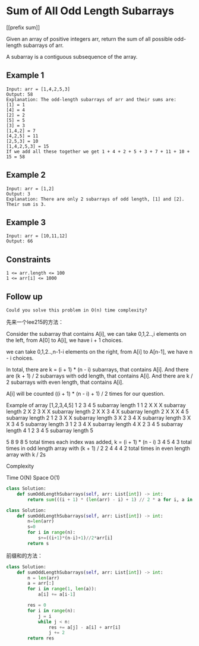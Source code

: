 # Sum of All Odd Length Subarrays

[[prefix sum]]

Given an array of positive integers arr, return the sum of all possible odd-length subarrays of arr.

A subarray is a contiguous subsequence of the array.

 

## Example 1

```text
Input: arr = [1,4,2,5,3]
Output: 58
Explanation: The odd-length subarrays of arr and their sums are:
[1] = 1
[4] = 4
[2] = 2
[5] = 5
[3] = 3
[1,4,2] = 7
[4,2,5] = 11
[2,5,3] = 10
[1,4,2,5,3] = 15
If we add all these together we get 1 + 4 + 2 + 5 + 3 + 7 + 11 + 10 + 15 = 58
```

## Example 2

```text
Input: arr = [1,2]
Output: 3
Explanation: There are only 2 subarrays of odd length, [1] and [2]. Their sum is 3.
```

##  Example 3

```text
Input: arr = [10,11,12]
Output: 66
```

## Constraints

```text
1 <= arr.length <= 100
1 <= arr[i] <= 1000
```

## Follow up

```text
Could you solve this problem in O(n) time complexity?
```

先来一个lee215的方法：

Consider the subarray that contains A[i],
we can take 0,1,2..,i elements on the left,
from A[0] to A[i],
we have i + 1 choices.

we can take 0,1,2..,n-1-i elements on the right,
from A[i] to A[n-1],
we have n - i choices.

In total, there are k = (i + 1) * (n - i) subarrays, that contains A[i].
And there are (k + 1) / 2 subarrays with odd length, that contains A[i].
And there are k / 2 subarrays with even length, that contains A[i].

A[i] will be counted ((i + 1) * (n - i) + 1) / 2 times for our question.


Example of array [1,2,3,4,5]
1 2 3 4 5 subarray length 1
1 2 X X X subarray length 2
X 2 3 X X subarray length 2
X X 3 4 X subarray length 2
X X X 4 5 subarray length 2
1 2 3 X X subarray length 3
X 2 3 4 X subarray length 3
X X 3 4 5 subarray length 3
1 2 3 4 X subarray length 4
X 2 3 4 5 subarray length 4
1 2 3 4 5 subarray length 5

5 8 9 8 5 total times each index was added, k = (i + 1) * (n - i)
3 4 5 4 3 total times in odd length array with (k + 1) / 2
2 4 4 4 2 total times in even length array with k / 2s


Complexity

Time O(N)
Space O(1)

```python
class Solution:
    def sumOddLengthSubarrays(self, arr: List[int]) -> int:
        return sum(((i + 1) * (len(arr) - i) + 1) // 2 * a for i, a in enumerate(arr))
```

```python
class Solution:
    def sumOddLengthSubarrays(self, arr: List[int]) -> int:
        n=len(arr)
        s=0
        for i in range(n):
            s+=((i+1)*(n-i)+1)//2*arr[i]
        return s
```

前缀和的方法：

```python
class Solution:
    def sumOddLengthSubarrays(self, arr: List[int]) -> int:
        n = len(arr)
        a = arr[:]
        for i in range(1, len(a)):
            a[i] += a[i-1]

        res = 0
        for i in range(n):
            j = i
            while j < n:
                res += a[j] - a[i] + arr[i]
                j += 2
        return res
```


